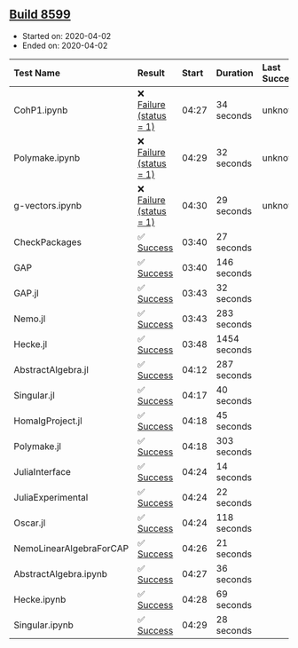 ## [Build 8599](https://oscarci.mathematik.uni-kl.de/job/oscar/8599/)

* Started on: 2020-04-02
* Ended on: 2020-04-02

| Test Name    | Result | Start | Duration | Last Success | First Failure |
|:-------------|:-------|:------|:---------|:-------------|:--------------|
| CohP1.ipynb | ❌ [Failure (status = 1)](https://oscarci.mathematik.uni-kl.de/job/oscar/8599/artifact/logs/build-8599/CohP1.ipynb.log) | 04:27 | 34 seconds | unknown | unknown |
| Polymake.ipynb | ❌ [Failure (status = 1)](https://oscarci.mathematik.uni-kl.de/job/oscar/8599/artifact/logs/build-8599/Polymake.ipynb.log) | 04:29 | 32 seconds | unknown | unknown |
| g-vectors.ipynb | ❌ [Failure (status = 1)](https://oscarci.mathematik.uni-kl.de/job/oscar/8599/artifact/logs/build-8599/g-vectors.ipynb.log) | 04:30 | 29 seconds | unknown | unknown |
| CheckPackages | ✅ [Success](https://oscarci.mathematik.uni-kl.de/job/oscar/8599/artifact/logs/build-8599/CheckPackages.log) | 03:40 | 27 seconds |  |  |
| GAP | ✅ [Success](https://oscarci.mathematik.uni-kl.de/job/oscar/8599/artifact/logs/build-8599/GAP.log) | 03:40 | 146 seconds |  |  |
| GAP.jl | ✅ [Success](https://oscarci.mathematik.uni-kl.de/job/oscar/8599/artifact/logs/build-8599/GAP.jl.log) | 03:43 | 32 seconds |  |  |
| Nemo.jl | ✅ [Success](https://oscarci.mathematik.uni-kl.de/job/oscar/8599/artifact/logs/build-8599/Nemo.jl.log) | 03:43 | 283 seconds |  |  |
| Hecke.jl | ✅ [Success](https://oscarci.mathematik.uni-kl.de/job/oscar/8599/artifact/logs/build-8599/Hecke.jl.log) | 03:48 | 1454 seconds |  |  |
| AbstractAlgebra.jl | ✅ [Success](https://oscarci.mathematik.uni-kl.de/job/oscar/8599/artifact/logs/build-8599/AbstractAlgebra.jl.log) | 04:12 | 287 seconds |  |  |
| Singular.jl | ✅ [Success](https://oscarci.mathematik.uni-kl.de/job/oscar/8599/artifact/logs/build-8599/Singular.jl.log) | 04:17 | 40 seconds |  |  |
| HomalgProject.jl | ✅ [Success](https://oscarci.mathematik.uni-kl.de/job/oscar/8599/artifact/logs/build-8599/HomalgProject.jl.log) | 04:18 | 45 seconds |  |  |
| Polymake.jl | ✅ [Success](https://oscarci.mathematik.uni-kl.de/job/oscar/8599/artifact/logs/build-8599/Polymake.jl.log) | 04:18 | 303 seconds |  |  |
| JuliaInterface | ✅ [Success](https://oscarci.mathematik.uni-kl.de/job/oscar/8599/artifact/logs/build-8599/JuliaInterface.log) | 04:24 | 14 seconds |  |  |
| JuliaExperimental | ✅ [Success](https://oscarci.mathematik.uni-kl.de/job/oscar/8599/artifact/logs/build-8599/JuliaExperimental.log) | 04:24 | 22 seconds |  |  |
| Oscar.jl | ✅ [Success](https://oscarci.mathematik.uni-kl.de/job/oscar/8599/artifact/logs/build-8599/Oscar.jl.log) | 04:24 | 118 seconds |  |  |
| NemoLinearAlgebraForCAP | ✅ [Success](https://oscarci.mathematik.uni-kl.de/job/oscar/8599/artifact/logs/build-8599/NemoLinearAlgebraForCAP.log) | 04:26 | 21 seconds |  |  |
| AbstractAlgebra.ipynb | ✅ [Success](https://oscarci.mathematik.uni-kl.de/job/oscar/8599/artifact/logs/build-8599/AbstractAlgebra.ipynb.log) | 04:27 | 36 seconds |  |  |
| Hecke.ipynb | ✅ [Success](https://oscarci.mathematik.uni-kl.de/job/oscar/8599/artifact/logs/build-8599/Hecke.ipynb.log) | 04:28 | 69 seconds |  |  |
| Singular.ipynb | ✅ [Success](https://oscarci.mathematik.uni-kl.de/job/oscar/8599/artifact/logs/build-8599/Singular.ipynb.log) | 04:29 | 28 seconds |  |  |
